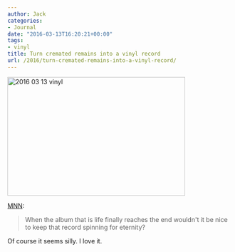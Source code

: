 ```yaml
---
author: Jack
categories:
- Journal
date: "2016-03-13T16:20:21+00:00"
tags:
- vinyl
title: Turn cremated remains into a vinyl record
url: /2016/turn-cremated-remains-into-a-vinyl-record/
---
```


<img src="/img/2016/03/2016-03-13_vinyl.jpg" alt="2016 03 13 vinyl" title="2016-03-13_vinyl.jpg" border="0" width="399" height="266" />
  
[MNN][1]:

> When the album that is life finally reaches the end wouldn't it be nice to keep that record spinning for eternity?

Of course it seems silly. I love it.

 [1]: http://www.mnn.com/money/sustainable-business-practices/blogs/turn-cremated-remains-into-a-vinyl-record